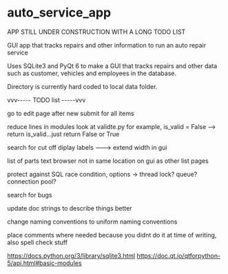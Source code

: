 # auto_service_app

APP STILL UNDER CONSTRUCTION WITH A LONG TODO LIST

GUI app that tracks repairs and other information to run an auto repair service

Uses SQLite3 and PyQt 6 to make a GUI that tracks repairs and other data such as customer, vehicles and employees in the database.

Directory is currently hard coded to local data folder.




vvv----- TODO list -----vvv

go to edit page after new submit for all items

reduce lines in modules look at validte.py for example, is_valid = False --> return is_valid...just return False or True

search for cut off diplay labels ---> extend width in gui

list of parts text browser not in same location on gui as other list pages

protect against SQL race condition, options -> thread lock? queue? connection pool?

search for bugs

update doc strings to describe things better

change naming conventions to uniform naming conventions

place comments where needed because you didnt do it at time of writing, also spell check stuff



https://docs.python.org/3/library/sqlite3.html
https://doc.qt.io/qtforpython-5/api.html#basic-modules